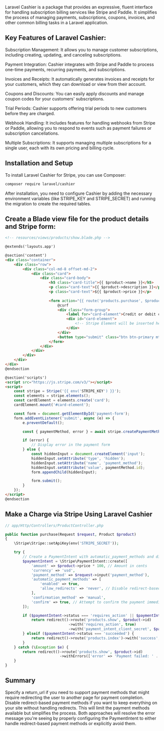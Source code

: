 Laravel Cashier is a package that provides an expressive, fluent interface for handling subscription billing services like Stripe and Paddle. It simplifies the process of managing payments, subscriptions, coupons, invoices, and other common billing tasks in a Laravel application.

## Key Features of Laravel Cashier:
Subscription Management: It allows you to manage customer subscriptions, including creating, updating, and canceling subscriptions.

Payment Integration: Cashier integrates with Stripe and Paddle to process one-time payments, recurring payments, and subscriptions.

Invoices and Receipts: It automatically generates invoices and receipts for your customers, which they can download or view from their account.

Coupons and Discounts: You can easily apply discounts and manage coupon codes for your customers' subscriptions.

Trial Periods: Cashier supports offering trial periods to new customers before they are charged.

Webhook Handling: It includes features for handling webhooks from Stripe or Paddle, allowing you to respond to events such as payment failures or subscription cancellations.

Multiple Subscriptions: It supports managing multiple subscriptions for a single user, each with its own pricing and billing cycle.

## Installation and Setup
To install Laravel Cashier for Stripe, you can use Composer:
```bash
composer require laravel/cashier
```
After installation, you need to configure Cashier by adding the necessary environment variables (like STRIPE_KEY and STRIPE_SECRET) and running the migration to create the required tables.

## Create a Blade view file for the product details and Stripe form:
```html
<!-- resources/views/products/show.blade.php -->

@extends('layouts.app')

@section('content')
<div class="container">
    <div class="row">
        <div class="col-md-8 offset-md-2">
            <div class="card">
                <div class="card-body">
                    <h5 class="card-title">{{ $product->name }}</h5>
                    <p class="card-text">{{ $product->description }}</p>
                    <p class="card-text">${{ $product->price }}</p>
                    
                    <form action="{{ route('products.purchase', $product->id) }}" method="POST" id="payment-form">
                        @csrf
                        <div class="form-group">
                            <label for="card-element">Credit or debit card</label>
                            <div id="card-element">
                                <!-- Stripe Element will be inserted here -->
                            </div>
                        </div>
                        <button type="submit" class="btn btn-primary mt-3">Submit Payment</button>
                    </form>
                </div>
            </div>
        </div>
    </div>
</div>
@endsection

@section('scripts')
<script src="https://js.stripe.com/v3/"></script>
<script>
    const stripe = Stripe('{{ env('STRIPE_KEY') }}');
    const elements = stripe.elements();
    const cardElement = elements.create('card');
    cardElement.mount('#card-element');

    const form = document.getElementById('payment-form');
    form.addEventListener('submit', async (e) => {
        e.preventDefault();

        const { paymentMethod, error } = await stripe.createPaymentMethod('card', cardElement);

        if (error) {
            // Display error in the payment form
        } else {
            const hiddenInput = document.createElement('input');
            hiddenInput.setAttribute('type', 'hidden');
            hiddenInput.setAttribute('name', 'payment_method');
            hiddenInput.setAttribute('value', paymentMethod.id);
            form.appendChild(hiddenInput);

            form.submit();
        }
    });
</script>
@endsection
```

## Make a Charge via Stripe Using Laravel Cashier
```php
// app/Http/Controllers/ProductController.php

public function purchase(Request $request, Product $product)
{
    \Stripe\Stripe::setApiKey(env('STRIPE_SECRET'));

    try {
        // Create a PaymentIntent with automatic_payment_methods and disable redirects
        $paymentIntent = \Stripe\PaymentIntent::create([
            'amount' => $product->price * 100, // Amount in cents
            'currency' => 'usd',
            'payment_method' => $request->input('payment_method'),
            'automatic_payment_methods' => [
                'enabled' => true,
                'allow_redirects' => 'never', // Disable redirect-based payment methods
            ],
            'confirmation_method' => 'manual',
            'confirm' => true, // Attempt to confirm the payment immediately
        ]);

        if ($paymentIntent->status === 'requires_action' || $paymentIntent->status === 'requires_source_action') {
            return redirect()->route('products.show', $product->id)
                             ->with('requires_action', true)
                             ->with('payment_intent_client_secret', $paymentIntent->client_secret);
        } elseif ($paymentIntent->status === 'succeeded') {
            return redirect()->route('products.index')->with('success', 'Purchase successful! Thank you for your order.');
        }
    } catch (\Exception $e) {
        return redirect()->route('products.show', $product->id)
                         ->withErrors(['error' => 'Payment failed: ' . $e->getMessage()]);
    }
}
```
## Summary
Specify a return_url if you need to support payment methods that might require redirecting the user to another page for payment completion.
Disable redirect-based payment methods if you want to keep everything on your site without handling redirects. This will limit the payment methods available but simplifies the process.
Both approaches will resolve the error message you're seeing by properly configuring the PaymentIntent to either handle redirect-based payment methods or explicitly avoid them.

